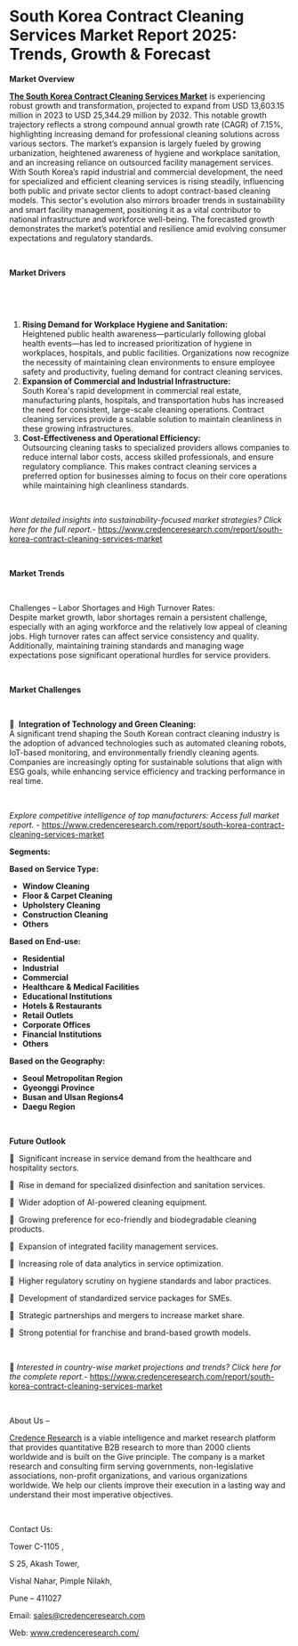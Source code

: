 #  South Korea Contract Cleaning Services Market Report 2025: Trends, Growth & Forecast


<p><strong>Market Overview</strong></p>
<p><a href="https://www.credenceresearch.com/report/south-korea-contract-cleaning-services-market"><strong>The South Korea Contract Cleaning Services Market</strong></a> is experiencing robust growth and transformation, projected to expand from USD 13,603.15 million in 2023 to USD 25,344.29 million by 2032. This notable growth trajectory reflects a strong compound annual growth rate (CAGR) of 7.15%, highlighting increasing demand for professional cleaning solutions across various sectors. The market&rsquo;s expansion is largely fueled by growing urbanization, heightened awareness of hygiene and workplace sanitation, and an increasing reliance on outsourced facility management services. With South Korea&rsquo;s rapid industrial and commercial development, the need for specialized and efficient cleaning services is rising steadily, influencing both public and private sector clients to adopt contract-based cleaning models. This sector's evolution also mirrors broader trends in sustainability and smart facility management, positioning it as a vital contributor to national infrastructure and workforce well-being. The forecasted growth demonstrates the market&rsquo;s potential and resilience amid evolving consumer expectations and regulatory standards.</p>
<p><strong>&nbsp;</strong></p>
<p><strong>Market Drivers</strong></p>
<p>&nbsp;</p>
<p><strong>&nbsp;</strong></p>
<ol>
<li><strong>Rising Demand for Workplace Hygiene and Sanitation:</strong><br /> Heightened public health awareness&mdash;particularly following global health events&mdash;has led to increased prioritization of hygiene in workplaces, hospitals, and public facilities. Organizations now recognize the necessity of maintaining clean environments to ensure employee safety and productivity, fueling demand for contract cleaning services.</li>
<li><strong>Expansion of Commercial and Industrial Infrastructure:</strong><br /> South Korea's rapid development in commercial real estate, manufacturing plants, hospitals, and transportation hubs has increased the need for consistent, large-scale cleaning operations. Contract cleaning services provide a scalable solution to maintain cleanliness in these growing infrastructures.</li>
<li><strong>Cost-Effectiveness and Operational Efficiency:</strong><br /> Outsourcing cleaning tasks to specialized providers allows companies to reduce internal labor costs, access skilled professionals, and ensure regulatory compliance. This makes contract cleaning services a preferred option for businesses aiming to focus on their core operations while maintaining high cleanliness standards.</li>
</ol>
<p><strong>&nbsp;</strong></p>
<p><em>Want detailed insights into sustainability-focused market strategies? Click here for the full report.- </em><a href="https://www.credenceresearch.com/report/south-korea-contract-cleaning-services-market">https://www.credenceresearch.com/report/south-korea-contract-cleaning-services-market</a></p>
<p>&nbsp;</p>
<p><strong>Market Trends</strong></p>
<p><strong>&nbsp;</strong></p>
<p>Challenges &ndash; Labor Shortages and High Turnover Rates:<br /> Despite market growth, labor shortages remain a persistent challenge, especially with an aging workforce and the relatively low appeal of cleaning jobs. High turnover rates can affect service consistency and quality. Additionally, maintaining training standards and managing wage expectations pose significant operational hurdles for service providers.</p>
<p>&nbsp;</p>
<p><strong>Market Challenges</strong></p>
<p><strong>&nbsp;</strong></p>
<p>&nbsp; <strong>Integration of Technology and Green Cleaning:</strong><br /> A significant trend shaping the South Korean contract cleaning industry is the adoption of advanced technologies such as automated cleaning robots, IoT-based monitoring, and environmentally friendly cleaning agents. Companies are increasingly opting for sustainable solutions that align with ESG goals, while enhancing service efficiency and tracking performance in real time.</p>
<p>&nbsp;</p>
<p><em>Explore competitive intelligence of top manufacturers: Access full market report. - </em><a href="https://www.credenceresearch.com/report/south-korea-contract-cleaning-services-market">https://www.credenceresearch.com/report/south-korea-contract-cleaning-services-market</a></p>
<p><strong>Segments:</strong></p>
<p><strong>Based on&nbsp;Service Type:</strong></p>
<ul>
<li><strong>Window Cleaning</strong></li>
<li><strong>Floor &amp; Carpet Cleaning</strong></li>
<li><strong>Upholstery Cleaning</strong></li>
<li><strong>Construction Cleaning</strong></li>
<li><strong>Others</strong></li>
</ul>
<p><strong>Based on End-use:</strong></p>
<ul>
<li><strong>Residential</strong></li>
<li><strong>Industrial</strong></li>
<li><strong>Commercial</strong></li>
<li><strong>Healthcare &amp; Medical Facilities</strong></li>
<li><strong>Educational Institutions</strong></li>
<li><strong>Hotels &amp; Restaurants</strong></li>
<li><strong>Retail Outlets</strong></li>
<li><strong>Corporate Offices</strong></li>
<li><strong>Financial Institutions</strong></li>
<li><strong>Others</strong></li>
</ul>
<p><strong>Based on the Geography:</strong></p>
<ul>
<li><strong>Seoul Metropolitan Region</strong></li>
<li><strong>Gyeonggi Province</strong></li>
<li><strong>Busan and Ulsan Regions4</strong></li>
<li><strong>Daegu Region</strong></li>
</ul>
<p><strong>&nbsp;</strong></p>
<p><strong>Future Outlook </strong></p>
<p>&nbsp; Significant increase in service demand from the healthcare and hospitality sectors.</p>
<p>&nbsp; Rise in demand for specialized disinfection and sanitation services.</p>
<p>&nbsp; Wider adoption of AI-powered cleaning equipment.</p>
<p>&nbsp; Growing preference for eco-friendly and biodegradable cleaning products.</p>
<p>&nbsp; Expansion of integrated facility management services.</p>
<p>&nbsp; Increasing role of data analytics in service optimization.</p>
<p>&nbsp; Higher regulatory scrutiny on hygiene standards and labor practices.</p>
<p>&nbsp; Development of standardized service packages for SMEs.</p>
<p>&nbsp; Strategic partnerships and mergers to increase market share.</p>
<p>&nbsp; Strong potential for franchise and brand-based growth models.</p>
<p><strong>&nbsp;</strong></p>
<p>📌 <em>Interested in country-wise market projections and trends? Click here for the complete report.- </em><a href="https://www.credenceresearch.com/report/south-korea-contract-cleaning-services-market">https://www.credenceresearch.com/report/south-korea-contract-cleaning-services-market</a></p>
<p>&nbsp;</p>
<p>About Us &ndash;</p>
<p><a href="https://www.credenceresearch.com/">Credence Research</a> is a viable intelligence and market research platform that provides quantitative B2B research to more than 2000 clients worldwide and is built on the Give principle. The company is a market research and consulting firm serving governments, non-legislative associations, non-profit organizations, and various organizations worldwide. We help our clients improve their execution in a lasting way and understand their most imperative objectives.</p>
<p>&nbsp;</p>
<p>Contact Us:</p>
<p>Tower C-1105 ,</p>
<p>S 25, Akash Tower,</p>
<p>Vishal Nahar, Pimple Nilakh,</p>
<p>Pune &ndash; 411027</p>
<p>Email: <a href="mailto:sales@credenceresearch.com">sales@credenceresearch.com</a></p>
<p>Web: <a href="http://www.credenceresearch.com/">www.credenceresearch.com/</a></p>
